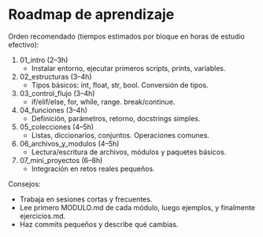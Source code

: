 # Roadmap de aprendizaje

Orden recomendado (tiempos estimados por bloque en horas de estudio efectivo):

1. 01_intro (2–3h)
   - Instalar entorno, ejecutar primeros scripts, prints, variables.
2. 02_estructuras (3–4h)
   - Tipos básicos: int, float, str, bool. Conversión de tipos.
3. 03_control_flujo (3–4h)
   - if/elif/else, for, while, range. break/continue.
4. 04_funciones (3–4h)
   - Definición, parámetros, retorno, docstrings simples.
5. 05_colecciones (4–5h)
   - Listas, diccionarios, conjuntos. Operaciones comunes.
6. 06_archivos_y_modulos (4–5h)
   - Lectura/escritura de archivos, módulos y paquetes básicos.
7. 07_mini_proyectos (6–8h)
   - Integración en retos reales pequeños.

Consejos:
- Trabaja en sesiones cortas y frecuentes.
- Lee primero MODULO.md de cada módulo, luego ejemplos, y finalmente ejercicios.md.
- Haz commits pequeños y describe qué cambias.
